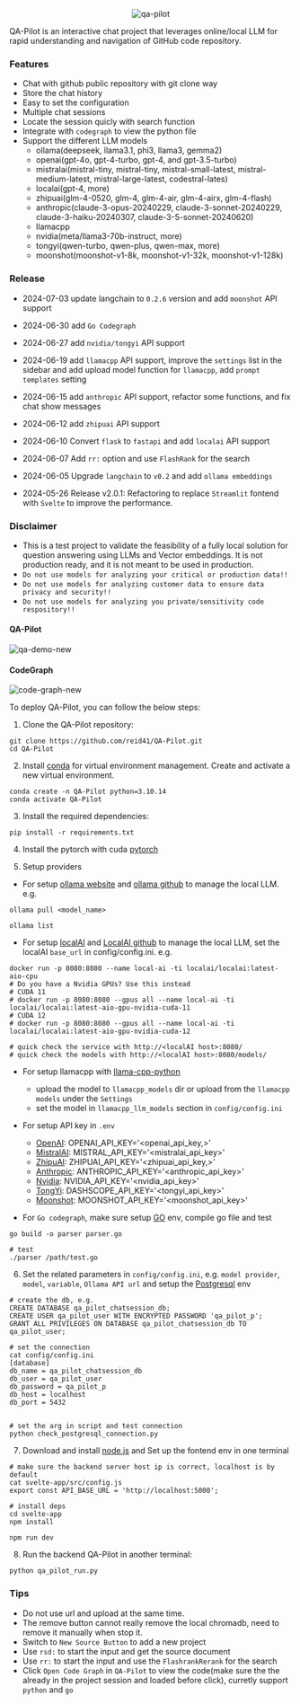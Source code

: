 <p align="center">
  <img src="https://github.com/reid41/QA-Pilot/assets/25558653/4b45b525-5fac-4a3c-94e9-46364bdb36c3" alt="qa-pilot">
</p>

QA-Pilot is an interactive chat project that leverages online/local LLM for rapid understanding and navigation of GitHub code repository.

### Features

* Chat with github public repository with git clone way
* Store the chat history 
* Easy to set the configuration
* Multiple chat sessions
* Locate the session quicly with search function
* Integrate with `codegraph` to view the python file
* Support the different LLM models
    * ollama(deepseek, llama3.1, phi3, llama3, gemma2)
    * openai(gpt-4o, gpt-4-turbo, gpt-4, and gpt-3.5-turbo)
    * mistralai(mistral-tiny, mistral-tiny, mistral-small-latest, mistral-medium-latest, mistral-large-latest, codestral-lates)
    * localai(gpt-4, more)
    * zhipuai(glm-4-0520, glm-4, glm-4-air, glm-4-airx,  glm-4-flash)
    * anthropic(claude-3-opus-20240229, claude-3-sonnet-20240229, claude-3-haiku-20240307, claude-3-5-sonnet-20240620)
    * llamacpp
    * nvidia(meta/llama3-70b-instruct, more)
    * tongyi(qwen-turbo, qwen-plus, qwen-max, more)
    * moonshot(moonshot-v1-8k, moonshot-v1-32k, moonshot-v1-128k)


### Release

* 2024-07-03 update langchain to `0.2.6` version and add `moonshot` API support

* 2024-06-30  add `Go Codegraph`

* 2024-06-27  add `nvidia/tongyi` API support

* 2024-06-19  add `llamacpp` API support, improve the `settings` list in the sidebar and add upload model function for `llamacpp`, add `prompt templates` setting

* 2024-06-15  add `anthropic` API support, refactor some functions, and fix chat show messages

* 2024-06-12  add `zhipuai` API support

* 2024-06-10 Convert `flask` to `fastapi` and add `localai` API support

* 2024-06-07 Add `rr:` option and use `FlashRank` for the search 

* 2024-06-05 Upgrade `langchain` to `v0.2` and add `ollama embeddings`

* 2024-05-26 Release v2.0.1: Refactoring to replace `Streamlit` fontend with `Svelte` to improve the performance.

### Disclaimer

* This is a test project to validate the feasibility of a fully local solution for question answering using LLMs and Vector embeddings. It is not production ready, and it is not meant to be used in production. 
* `Do not use models for analyzing your critical or production data!!`
* `Do not use models for analyzing customer data to ensure data privacy and security!!`
* `Do not use models for analyzing you private/sensitivity code respository!!`

#### QA-Pilot
![qa-demo-new](https://github.com/reid41/QA-Pilot/assets/25558653/8198730f-32ec-4664-a10c-43b3f40c99ad)


#### CodeGraph
![code-graph-new](https://github.com/reid41/QA-Pilot/assets/25558653/8c47ea00-d703-42b5-b43b-d40796e7de1d)

To deploy QA-Pilot, you can follow the below steps:

1. Clone the QA-Pilot repository:

```shell
git clone https://github.com/reid41/QA-Pilot.git
cd QA-Pilot
```

2. Install [conda](https://www.anaconda.com/download) for virtual environment management. Create and activate a new virtual environment.

```shell
conda create -n QA-Pilot python=3.10.14
conda activate QA-Pilot
```

3. Install the required dependencies:

```shell
pip install -r requirements.txt
```

4. Install the pytorch with cuda [pytorch](https://pytorch.org/get-started/locally/)

5. Setup providers

* For setup [ollama website](https://ollama.com/) and [ollama github](https://github.com/ollama/ollama) to manage the local LLM. 
e.g.

```shell
ollama pull <model_name>

ollama list
```

* For setup [localAI](https://localai.io/) and [LocalAI github](https://github.com/mudler/LocalAI) to manage the local LLM, set the localAI `base_url` in config/config.ini.
e.g.
```shell
docker run -p 8080:8080 --name local-ai -ti localai/localai:latest-aio-cpu
# Do you have a Nvidia GPUs? Use this instead
# CUDA 11
# docker run -p 8080:8080 --gpus all --name local-ai -ti localai/localai:latest-aio-gpu-nvidia-cuda-11
# CUDA 12
# docker run -p 8080:8080 --gpus all --name local-ai -ti localai/localai:latest-aio-gpu-nvidia-cuda-12

# quick check the service with http://<localAI host>:8080/
# quick check the models with http://<localAI host>:8080/models/
```

* For setup llamacpp with [llama-cpp-python](https://github.com/abetlen/llama-cpp-python#windows-remarks)
  - upload the model to `llamacpp_models` dir or upload from the `llamacpp models` under the `Settings`
  - set the model in `llamacpp_llm_models` section in `config/config.ini`

* For setup API key in `.env`
  - [OpenAI](https://platform.openai.com/docs/overview): OPENAI_API_KEY='<openai_api_key,>'
  - [MistralAI](https://docs.mistral.ai/): MISTRAL_API_KEY='<mistralai_api_key>'
  - [ZhipuAI](https://open.bigmodel.cn/): ZHIPUAI_API_KEY='<zhipuai_api_key,>'
  - [Anthropic](https://console.anthropic.com/settings/keys): ANTHROPIC_API_KEY='<anthropic_api_key>'
  - [Nvidia](https://build.nvidia.com/explore/discover): NVIDIA_API_KEY='<nvidia_api_key>'
  - [TongYi](https://help.aliyun.com/document_detail/611472.html?spm=a2c4g.2399481.0.0): DASHSCOPE_API_KEY='<tongyi_api_key>'
  - [Moonshot](https://platform.moonshot.cn/): MOONSHOT_API_KEY='<moonshot_api_key>'

* For `Go codegraph`, make sure setup [GO](https://go.dev/doc/install) env, compile go file and test
```shell
go build -o parser parser.go

# test
./parser /path/test.go
```

6. Set the related parameters in `config/config.ini`, e.g. `model provider`, `model`, `variable`, `Ollama API url` and setup the [Postgresql](https://www.postgresql.org/download/) env
```shell
# create the db, e.g.
CREATE DATABASE qa_pilot_chatsession_db;
CREATE USER qa_pilot_user WITH ENCRYPTED PASSWORD 'qa_pilot_p';
GRANT ALL PRIVILEGES ON DATABASE qa_pilot_chatsession_db TO qa_pilot_user;

# set the connection
cat config/config.ini
[database]
db_name = qa_pilot_chatsession_db
db_user = qa_pilot_user
db_password = qa_pilot_p
db_host = localhost
db_port = 5432


# set the arg in script and test connection
python check_postgresql_connection.py
```

7. Download and install [node.js](https://nodejs.org/en/download/package-manager) and Set up the fontend env in one terminal
```shell
# make sure the backend server host ip is correct, localhost is by default
cat svelte-app/src/config.js
export const API_BASE_URL = 'http://localhost:5000';

# install deps
cd svelte-app
npm install

npm run dev
```

8. Run the backend QA-Pilot in another terminal:

```shell
python qa_pilot_run.py
```

### Tips
* Do not use url and upload at the same time.
* The remove button cannot really remove the local chromadb, need to remove it manually when stop it.
* Switch to `New Source Button` to add a new project
* Use `rsd:` to start the input and get the source document
* Use `rr:` to start the input and use the `FlashrankRerank` for the search
* Click `Open Code Graph` in `QA-Pilot` to view the code(make sure the the already in the project session and loaded before click), curretly support `python` and `go`

